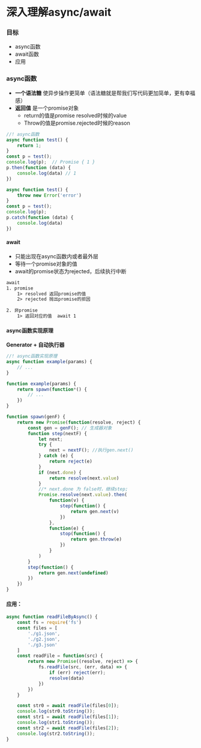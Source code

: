 # 深入理解async/await



### 目标

+ async函数
+ await函数
+ 应用



### async函数

+ **一个语法糖** 使异步操作更简单（语法糖就是帮我们写代码更加简单，更有幸福感）
+ **返回值** 是一个promise对象
  + return的值是promise resolved时候的value
  + Throw的值是promise.rejected时候的reason

```js
//! async函数
async function test() {
    return 1;
}
const p = test();
console.log(p);  // Promise { 1 }
p.then(function (data) {
    console.log(data) // 1
})

async function test() {
    throw new Error('error')
}
const p = test();
console.log(p); 
p.catch(function (data) {
    console.log(data) 
})
```



#### await

+ 只能出现在async函数内或者最外层
+ 等待一个promise对象的值
+ await的promise状态为rejected，后续执行中断

```txt
await
1. promise
	1> resolved 返回promise的值
	2> rejected 抛出promise的拒因
	
2. 非promise
	1> 返回对应的值  await 1
```



#### async函数实现原理

**Generator + 自动执行器**

```js
//! async函数实现原理
async function example(params) {
    // ...
}

function example(params) {
    return spawn(function*() {
        // ...
    })
}

function spawn(genF) {
    return new Promise(function(resolve, reject) {
        const gen = genF(); // 生成器对象
        function step(nextF) {
            let next;
            try {
                next = nextF(); //执行gen.next()
            } catch (e) {
                return reject(e)
            }
            if (next.done) {
                return resolve(next.value)
            }
            //* next.done 为 false时，继续step;
            Promise.resolve(next.value).then(
                function(v) {
                    step(function() {
                        return gen.next(v)
                    })
                },
                function(e) {
                    stop(function() {
                        return gen.throw(e)
                    })
                }
            )
        }
        step(function() {
            return gen.next(undefined)
        })
    })
}
```

#### 应用：

```js
async function readFileByAsync() {
    const fs = require('fs')
    const files = [
        './g1.json',
        './g2.json',
        './g3.json'
    ]
    const readFile = function(src) {
        return new Promise((resolve, reject) => {
            fs.readFile(src, (err, data) => {
                if (err) reject(err);
                resolve(data)
            })
        })
    }

    const str0 = await readFile(files[0]);
    console.log(str0.toString());
    const str1 = await readFile(files[1]);
    console.log(str1.toString());
    const str2 = await readFile(files[2]);
    console.log(str2.toString());
}

```

